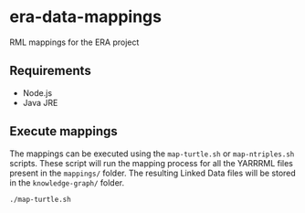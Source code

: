 # era-data-mappings

RML mappings for the ERA project

## Requirements

- Node.js
- Java JRE

## Execute mappings

The mappings can be executed using the `map-turtle.sh`  or `map-ntriples.sh` scripts. These script will run the mapping process for all the YARRRML files present in the `mappings/` folder. The resulting Linked Data files will be stored in the `knowledge-graph/` folder.

```bash
./map-turtle.sh
```
